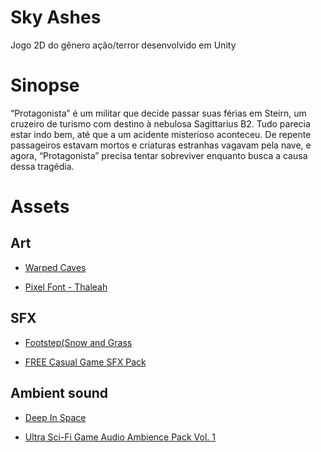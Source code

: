 # Sky Ashes

Jogo 2D do gênero ação/terror desenvolvido em Unity

# Sinopse

“Protagonista” é um militar que decide passar suas férias em Steirn, um cruzeiro de turismo com destino à nebulosa Sagittarius B2. Tudo parecia estar indo bem, até que a um acidente misterioso aconteceu. De repente passageiros estavam mortos e criaturas estranhas vagavam pela nave, e agora, “Protagonista” precisa tentar sobreviver enquanto busca a causa dessa tragédia.

# Assets

## Art

- [Warped Caves](https://assetstore.unity.com/packages/2d/characters/warped-caves-103250)

- [Pixel Font - Thaleah](https://assetstore.unity.com/packages/2d/fonts/free-pixel-font-thaleah-140059)

## SFX

- [Footstep(Snow and Grass](https://assetstore.unity.com/packages/audio/sound-fx/footstep-snow-and-grass-90678)

- [FREE Casual Game SFX Pack](https://assetstore.unity.com/packages/audio/sound-fx/free-casual-game-sfx-pack-54116)

## Ambient sound

- [Deep In Space](https://assetstore.unity.com/packages/audio/music/electronic/deep-in-space-88071)

- [Ultra Sci-Fi Game Audio Ambience Pack Vol. 1](https://assetstore.unity.com/packages/audio/ambient/sci-fi/ultra-sci-fi-game-audio-ambience-pack-vol-1-109536)
